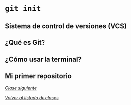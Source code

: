 # `git init`

## Sistema de control de versiones (VCS)
## ¿Qué es Git?
## ¿Cómo usar la terminal?
## Mi primer repositorio

_[Clase siguiente](clase2.gitRemote.md)_

_[Volver al listado de clases](../git.md)_